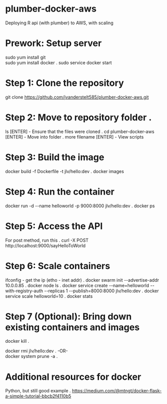 # plumber-docker-aws
Deploying R api (with plumber) to AWS, with scaling

# Prework: Setup server
sudo yum install git<br/>
sudo yum install docker . 
sudo service docker start

# Step 1: Clone the repository
git clone https://github.com/jvanderstelt585/plumber-docker-aws.git

# Step 2: Move to repository folder . 
ls [ENTER] - Ensure that the files were cloned . 
cd plumber-docker-aws [ENTER] - Move into folder . 
more filename [ENTER] - View scripts

# Step 3: Build the image
docker build -f Dockerfile -t jlv/hello:dev . 
docker images

# Step 4: Run the container
docker run -d --name helloworld -p 9000:8000 jlv/hello:dev . 
docker ps

# Step 5: Access the API 
For post method, run this . 
curl -X POST http://localhost:9000/sayHelloToWorld

# Step 6: Scale containers 
ifconfig - get the ip (etho - inet addr) . 
docker swarm init --advertise-addr 10.0.0.85 . 
docker node ls . 
docker service create --name=helloworld --with-registry-auth --replicas 1 --publish=8000:8000 jlv/hello:dev . 
docker service scale helloworld=10 . 
docker stats

# Step 7 (Optional): Bring down existing containers and images
docker kill <CONTAINER ID> . 

docker rmi jlv/hello:dev . 
-OR-  
docker system prune -a . 

# Additional resources for docker 
Python, but still good example . 
https://medium.com/@mtngt/docker-flask-a-simple-tutorial-bbcb2f4110b5
